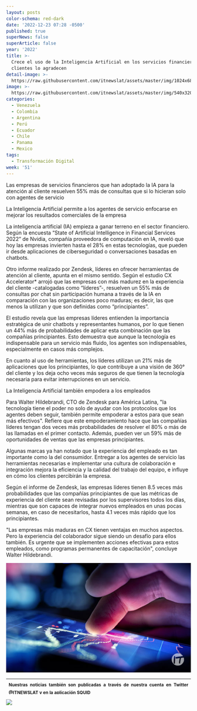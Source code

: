 ```yaml
---
layout: posts
color-schema: red-dark
date: '2022-12-23 07:28 -0500'
published: true
superNews: false
superArticle: false
year: '2022'
title: >-
  Crece el uso de la Inteligencia Artificial en los servicios financieros y sus
  clientes lo agradecen
detail-image: >-
  https://raw.githubusercontent.com/itnewslat/assets/master/img/1024x680/Inteligencia-Artificial-IA-g.jpg
image: >-
  https://raw.githubusercontent.com/itnewslat/assets/master/img/540x320/Inteligencia-Artificial-IA-p.jpg
categories:
  - Venezuela
  - Colombia
  - Argentina
  - Perú
  - Ecuador
  - Chile
  - Panama
  - Mexico
tags:
  - Transformación Digital
week: '51'
---
```

Las empresas de servicios financieros que han adoptado la IA para la atención al cliente resuelven 55% más de consultas que si lo hicieran solo con agentes de servicio

La Inteligencia Artificial permite a los agentes de servicio enfocarse en mejorar los resultados comerciales de la empresa

La inteligencia artificial (IA) empieza a ganar terreno en el sector financiero. Según la encuesta “State of Artificial Intelligence in Financial Services 2022” de Nvidia, compañía proveedora de computación en IA, reveló que hoy las empresas invierten hasta el 28% en estas tecnologías, que pueden ir desde aplicaciones de ciberseguridad o conversaciones basadas en chatbots.

Otro informe realizado por Zendesk, líderes en ofrecer herramientas de atención al cliente, apunta en el mismo sentido. Según el estudio CX Accelerator* arrojó que las empresas con más madurez en la experiencia del cliente -catalogadas como “líderes”-, resuelven un 55% más de consultas por chat sin participación humana a través de la IA en comparación con las organizaciones poco maduras; es decir, las que menos la utilizan y que son definidas como “principiantes”.

El estudio revela que las empresas líderes entienden la importancia estratégica de unir chatbots y representantes humanos, por lo que tienen un 44% más de probabilidades de aplicar esta combinación que las compañías principiantes. Esto demuestra que aunque la tecnología es indispensable para un servicio más fluido, los agentes son indispensables, especialmente en casos más complejos.

En cuanto al uso de herramientas, los líderes utilizan un 21% más de aplicaciones que los principiantes, lo que contribuye a una visión de 360° del cliente y los deja ocho veces más seguros de que tienen la tecnología necesaria para evitar interrupciones en un servicio. 

La Inteligencia Artificial también empodera a los empleados

Para Walter Hildebrandi, CTO de Zendesk  para América Latina, "la tecnología tiene el poder no solo de ayudar con los protocolos que los agentes deben seguir, también permite empoderar a estos para que sean más efectivos". Refiere que este empoderamiento hace que las compañías líderes tengan dos veces más probabilidades de resolver el 80% o más de las llamadas en el primer contacto. Además, pueden ver un 59% más de oportunidades de ventas que las empresas principiantes. 

Algunas marcas ya han notado que la experiencia del empleado es tan importante como la del consumidor. Entregar a los agentes de servicio las herramientas necesarias e implementar una cultura de colaboración e integración mejora la eficiencia y la calidad del trabajo del equipo, e influye en cómo los clientes percibirán la empresa.

Según el informe de Zendesk, las empresas líderes tienen 8.5 veces más probabilidades que las compañías principiantes de que las métricas de experiencia del cliente sean revisadas por los supervisores todos los días, mientras que son capaces de integrar nuevos empleados en unas pocas semanas, en caso de necesitarlos, hasta 4.1 veces más rápido que los principiantes.  

"Las empresas más maduras en CX tienen ventajas en muchos aspectos. Pero la experiencia del colaborador sigue siendo un desafío para ellos también. Es urgente que se implementen acciones efectivas para estos empleados, como programas permanentes de capacitación", concluye Walter Hildebrandi.

![](https://raw.githubusercontent.com/itnewslat/assets/master/img/540x320/Inteligencia-Artificial-IA-p.jpg)

<table style="height: 42px;" width="569">
<tbody>
<tr>
<td style="text-align: justify;"><sub><strong>Nuestras noticias también son publicadas a través de nuestra cuenta en Twitter <a href="https://twitter.com/itnewslat?lang=es">@ITNEWSLAT</a> y en la aplicación <a href="https://squidapp.co/en/">SQUID</a></strong></sub></td>
</tr>
</tbody>
</table>

<img src="https://tracker.metricool.com/c3po.jpg?hash=56f88a41e39ab42c063cc51676587a04"/>